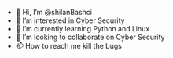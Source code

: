 - 👋 Hi, I’m @shilanBashci
- 👀 I’m interested in Cyber Security
- 🌱 I’m currently learning Python and Linux
- 💞️ I’m looking to collaborate on  Cyber Security 
- 📫 How to reach me kill the bugs

<!---
shilanBashci/shilanBashci is a ✨ special ✨ repository because its `README.md` (this file) appears on your GitHub profile.
You can click the Preview link to take a look at your changes.
--->
